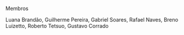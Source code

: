 Membros

Luana Brandão, Guilherme Pereira, Gabriel Soares, Rafael Naves, Breno Luizetto, Roberto Tetsuo, Gustavo Corrado
